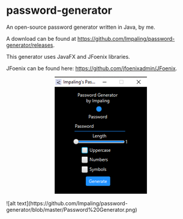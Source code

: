 # password-generator
An open-source password generator written in Java, by me.

A download can be found at https://github.com/Impaling/password-generator/releases.

This generator uses JavaFX and JFoenix libraries.

JFoenix can be found here: https://github.com/jfoenixadmin/JFoenix.

<p align="center">
  <img src = "https://github.com/Impaling/password-generator/blob/master/Password%20Generator.png" />
</p>
![alt text](https://github.com/Impaling/password-generator/blob/master/Password%20Generator.png)
